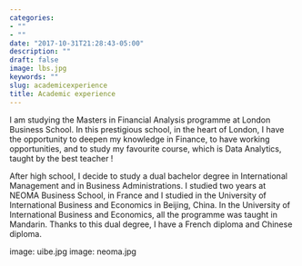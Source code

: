 ```yaml
---
categories:
- ""
- ""
date: "2017-10-31T21:28:43-05:00"
description: ""
draft: false
image: lbs.jpg
keywords: ""
slug: academicexperience
title: Academic experience
---
```


I am studying the Masters in Financial Analysis programme at London Business School. In this prestigious school, in the heart of London, I have the opportunity to deepen my knowledge in Finance, to have working opportunities, and to study my favourite course, which is Data Analytics, taught by the best teacher !


After high school, I decide to study a dual bachelor degree in International Management and in Business Administrations. I studied two years at NEOMA Business School, in France and I studied in the University of International Business and Economics in Beijing, China. In the University of International Business and Economics, all the programme was taught in Mandarin. Thanks to this dual degree, I have a French diploma and Chinese diploma.

image: uibe.jpg
image: neoma.jpg
